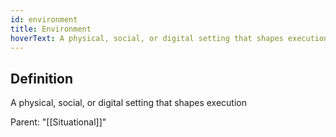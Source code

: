```yaml
---
id: environment
title: Environment
hoverText: A physical, social, or digital setting that shapes execution
---
```

## Definition
A physical, social, or digital setting that shapes execution

Parent: "[[Situational]]"